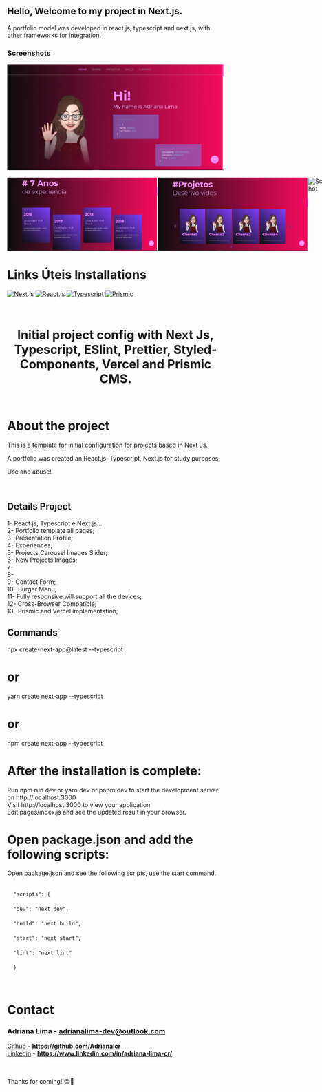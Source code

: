 ## Hello, Welcome to my project in Next.js.
A portfolio model was developed in react.js, typescript and next.js, with other frameworks for integration.

### Screenshots

![Screenshot](./public/img/Sobre.png)

<div style="align: center; display: flex; flex-direction: row">
  <img src="./public/img/Experiencia.png" width="350" title="Screenshot">
  <img src="./public/img/Portfolio.png" width="350" alt="Screenshot">
  <img src="./public/img/UltimosProjetos.png" width="350" alt="Screenshot">
  <img src="./public/img/Equipe.png" width="350" alt="Screenshot">
  <img src="./public/img/Skills1.png" width="350" alt="Screenshot">
  <img src="./public/img/Skills2.png" width="350" alt="Screenshot">
  <img src="./public/img/Contato.png" width="350" alt="Screenshot">
</div>

<!--INSTALLATION-->

# Links Úteis <strong>Installations</strong>
[![Next.js](https://img.shields.io/badge/NextJs-blue)](https://nextjs.org/)
[![React.js](https://img.shields.io/badge/-ReactJs-blue)](https://pt-br.reactjs.org/)
[![Typescript](https://img.shields.io/badge/-Typescript-blue)](https://www.typescriptlang.org/)
[![Prismic](https://prismic.io/badge/-Typescript-blue)](https://prismic.io/docs/)

<br/>

<div align="center">
    <h1 color="#ffff" >Initial project config with Next Js, Typescript, ESlint, Prettier, Styled-Components, Vercel and Prismic CMS. </h1>
  
</div>
</br>
<!-- ABOUT THE PROJECT -->

# <strong>About the project</strong>

This is a <a href="https://github.com/renanlido/initial_template_next">template</a> for initial configuration for projects based in Next Js.

A portfolio was created an React.js, Typescript, Next.js for study purposes.

Use and abuse!

</br>

## Details Project

1- React.js, Typescript e Next.js...</br>
2- Portfolio template all pages;</br>
3- Presentation Profile; </br>
4- Experiences; </br>
5- Projects Carousel Images Slider;</br>
6- New Projects Images; </br>
7- </br>
8-</br>
9- Contact Form;</br>
10- Burger Menu;</br>
11- Fully responsive will support all the devices;</br>
12- Cross-Browser Compatible;</br>
13- Prismic and Vercel implementation;</br>


## Commands
npx create-next-app@latest --typescript
# or
yarn create next-app --typescript
# or
npm create next-app --typescript

# After the installation is complete:

Run npm run dev or yarn dev or pnpm dev to start the development server on http://localhost:3000</br>
Visit http://localhost:3000 to view your application</br>
Edit pages/index.js and see the updated result in your browser.
</br>

# Open package.json and add the following scripts:
Open package.json and see the following scripts, use the start command.
</br>

<div>
<code>
  "scripts": {</br>
  "dev": "next dev",</br>
  "build": "next build",</br>
  "start": "next start",</br>
  "lint": "next lint"</br>
  }
</code>
</div>


</br>


<!-- CONTACT -->
</br>

# **Contact**

### Adriana Lima - **adrianalima-dev@outlook.com**

[Github](https://github.com/Adrianalcr) - **https://github.com/Adrianalcr** </br>
[Linkedin](https://www.linkedin.com/in/adriana-lima-cr/) - **https://www.linkedin.com/in/adriana-lima-cr/**

</br></br>
Thanks for coming! 😊🤗
